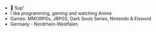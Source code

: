 - 👋 Sup'
- I like programming, gaming and watching Anime
- Games: MMORPGs, JRPGS, Dark Souls Series, Nintendo & Elsword
- Germany - Nordrhein-Westfalen

<!---
TriLank/TriLank is a ✨ special ✨ repository because its `README.md` (this file) appears on your GitHub profile.
You can click the Preview link to take a look at your changes.
--->

